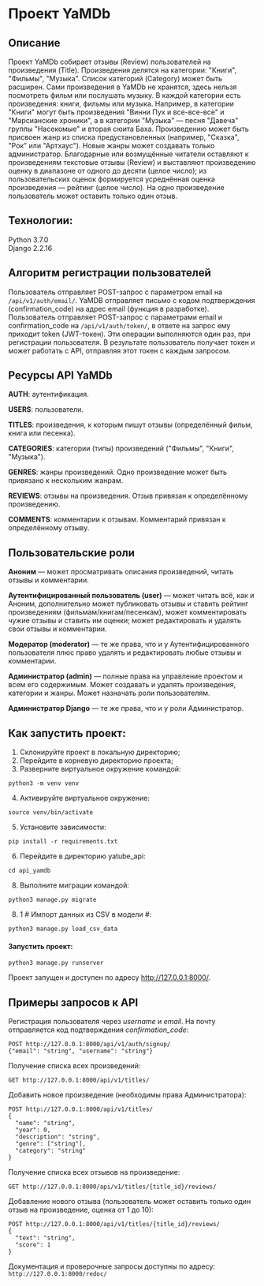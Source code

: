 
# Проект YaMDb

## Описание
Проект YaMDb собирает отзывы (Review) пользователей на произведения (Title). Произведения делятся на категории: "Книги", "Фильмы", "Музыка". Список категорий (Category) может быть расширен.
Сами произведения в YaMDb не хранятся, здесь нельзя посмотреть фильм или послушать музыку.
В каждой категории есть произведения: книги, фильмы или музыка. Например, в категории "Книги" могут быть произведения "Винни Пух и все-все-все" и "Марсианские хроники", а в категории "Музыка" — песня "Давеча" группы "Насекомые" и вторая сюита Баха. Произведению может быть присвоен жанр из списка предустановленных (например, "Сказка", "Рок" или "Артхаус"). Новые жанры может создавать только администратор.
Благодарные или возмущённые читатели оставляют к произведениям текстовые отзывы (Review) и выставляют произведению оценку в диапазоне от одного до десяти (целое число); из пользовательских оценок формируется усреднённая оценка произведения — рейтинг (целое число). На одно произведение пользователь может оставить только один отзыв.

## Технологии:
Python 3.7.0 <br>
Django 2.2.16 <br>

## Алгоритм регистрации пользователей
Пользователь отправляет POST-запрос с параметром email на `/api/v1/auth/email/`.
YaMDB отправляет письмо с кодом подтверждения (confirmation_code) на адрес email (функция в разработке).
Пользователь отправляет POST-запрос с параметрами email и confirmation_code на `/api/v1/auth/token/`, в ответе на запрос ему приходит token (JWT-токен).
Эти операции выполняются один раз, при регистрации пользователя. В результате пользователь получает токен и может работать с API, отправляя этот токен с каждым запросом.


## Ресурсы API YaMDb
**AUTH**: аутентификация.

**USERS**: пользователи.

**TITLES**: произведения, к которым пишут отзывы (определённый фильм, книга или песенка).

**CATEGORIES**: категории (типы) произведений ("Фильмы", "Книги", "Музыка").

**GENRES**: жанры произведений. Одно произведение может быть привязано к нескольким жанрам.

**REVIEWS**: отзывы на произведения. Отзыв привязан к определённому произведению.

**COMMENTS**: комментарии к отзывам. Комментарий привязан к определённому отзыву.

## Пользовательские роли
**Аноним** — может просматривать описания произведений, читать отзывы и комментарии.

**Аутентифицированный пользователь (user)** — может читать всё, как и Аноним, дополнительно может публиковать отзывы и ставить рейтинг произведениям (фильмам/книгам/песенкам), может комментировать чужие отзывы и ставить им оценки; может редактировать и удалять свои отзывы и комментарии.

**Модератор (moderator)** — те же права, что и у Аутентифицированного пользователя плюс право удалять и редактировать любые отзывы и комментарии.

**Администратор (admin)** — полные права на управление проектом и всем его содержимым. Может создавать и удалять произведения, категории и жанры. Может назначать роли пользователям.

**Администратор Django** — те же права, что и у роли Администратор.

## Как запустить проект:
1. Склонируйте проект в локальную директорию;
2. Перейдите в корневую директорию проекта;
3. Разверните виртуальное окружение командой:
```
python3 -m venv venv
```
4. Активируйте виртуальное окружение:
```
source venv/bin/activate
```
5. Установите зависимости:
```
pip install -r requirements.txt
```
6. Перейдите в директорию yatube_api:
```
cd api_yamdb
```
8. Выполните миграции командой:
```
python3 manage.py migrate
```
8. 1 # Импорт данных из CSV в модели #:
```
python3 manage.py load_csv_data
```
#### Запустить проект:
```
python3 manage.py runserver
```

Проект запущен и доступен по адресу http://127.0.0.1:8000/.

## Примеры запросов к API

Регистрация пользователя через *username* и *email*. На почту отправляется код подтверждения *confirmation_code*:
````
POST http://127.0.0.1:8000/api/v1/auth/signup/
{"email": "string", "username": "string"}
````
Получение списка всех произведений:
````
GET http://127.0.0.1:8000/api/v1/titles/
````
Добавить новое произведение (необходимы права Администратора):
````
POST http://127.0.0.1:8000/api/v1/titles/
{
  "name": "string",
  "year": 0,
  "description": "string",
  "genre": ["string"],
  "category": "string"
}
````
Получение списка всех отзывов на произведение:
````
GET http://127.0.0.1:8000/api/v1/titles/{title_id}/reviews/
````
Добавление нового отзыва (пользователь может оставить только один отзыв на произведение, оценка от 1 до 10):
````
POST http://127.0.0.1:8000/api/v1/titles/{title_id}/reviews/
{
  "text": "string",
  "score": 1
}
````
Документация и проверочные запросы доступны по адресу: `http://127.0.0.1:8000/redoc/`
